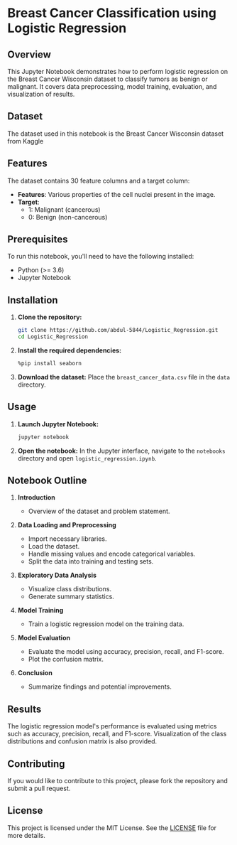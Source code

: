 # Breast Cancer Classification using Logistic Regression

## Overview

This Jupyter Notebook demonstrates how to perform logistic regression on the Breast Cancer Wisconsin dataset to classify tumors as benign or malignant. It covers data preprocessing, model training, evaluation, and visualization of results.

## Dataset

The dataset used in this notebook is the Breast Cancer Wisconsin dataset from Kaggle

## Features

The dataset contains 30 feature columns and a target column:
- **Features**: Various properties of the cell nuclei present in the image.
- **Target**: 
  - 1: Malignant (cancerous)
  - 0: Benign (non-cancerous)

## Prerequisites

To run this notebook, you'll need to have the following installed:
- Python (>= 3.6)
- Jupyter Notebook


## Installation

1. **Clone the repository:**
    ```bash
    git clone https://github.com/abdul-5844/Logistic_Regression.git
    cd Logistic_Regression
    ```
2. **Install the required dependencies:**
    ```bash
    %pip install seaborn
    ```

4. **Download the dataset:**
    Place the `breast_cancer_data.csv` file in the `data` directory.

## Usage

1. **Launch Jupyter Notebook:**
    ```bash
    jupyter notebook
    ```

2. **Open the notebook:**
    In the Jupyter interface, navigate to the `notebooks` directory and open `logistic_regression.ipynb`.

## Notebook Outline

1. **Introduction**
   - Overview of the dataset and problem statement.

2. **Data Loading and Preprocessing**
   - Import necessary libraries.
   - Load the dataset.
   - Handle missing values and encode categorical variables.
   - Split the data into training and testing sets.

3. **Exploratory Data Analysis**
   - Visualize class distributions.
   - Generate summary statistics.

4. **Model Training**
   - Train a logistic regression model on the training data.

5. **Model Evaluation**
   - Evaluate the model using accuracy, precision, recall, and F1-score.
   - Plot the confusion matrix.

7. **Conclusion**
   - Summarize findings and potential improvements.

## Results

The logistic regression model's performance is evaluated using metrics such as accuracy, precision, recall, and F1-score. Visualization of the class distributions and confusion matrix is also provided.

## Contributing

If you would like to contribute to this project, please fork the repository and submit a pull request.

## License

This project is licensed under the MIT License. See the [LICENSE](LICENSE) file for more details.
